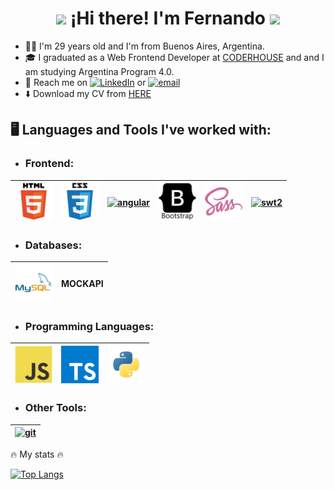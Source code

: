 <h1 align="Center"> <img src="https://media.giphy.com/media/3pZipqyo1sqHDfJGtz/giphy.gif" height="60px" />  ¡Hi there!  I'm Fernando <img src="https://media.giphy.com/media/3pZipqyo1sqHDfJGtz/giphy.gif" height="60px" /></h1>


- 👨‍💻 I'm 29 years old and I'm from Buenos Aires, Argentina. 
- 🎓 I graduated as a Web Frontend Developer at [CODERHOUSE](https://www.dropbox.com/s/8s4j63k6o3f1vj8/certificado-Desarrollador%20Frontend.png?dl=0) and and I am studying Argentina Program 4.0.
- 💼 Reach me on [<img src="https://img.shields.io/badge/LinkedIn-blue?style=for-the-badge&logo=linkedin&logoColor=white" alt="LinkedIn">](https://www.linkedin.com/in/fertamo/) or [<img src="https://img.shields.io/badge/Email-white?style=for-the-badge&logo=Gmail&logoColor=red" alt="email">](mailto:fertamone94@gmail.com)
- ⬇️ Download my CV from [HERE](https://www.dropbox.com/s/sey3xz5mchpfk4a/CV%20PROGRAMADOR%20-EN.pdf?dl=0)


## 🖥️ Languages and Tools I've worked with:

- <h3>Frontend:</h3>

| [<img src="https://raw.githubusercontent.com/devicons/devicon/master/icons/html5/html5-original-wordmark.svg" alt="html5" width="60" height="60">](https://www.w3.org/html/) | [<img src="https://raw.githubusercontent.com/devicons/devicon/master/icons/css3/css3-original-wordmark.svg" alt="css3" width="60" height="60">](https://www.w3schools.com/css/) | [<img src="https://angular.io/assets/images/logos/angular/angular.svg" alt="angular" width="60" height="60">](https://angular.io) | [<img src="https://raw.githubusercontent.com/devicons/devicon/master/icons/bootstrap/bootstrap-plain-wordmark.svg" alt="bootstrap" width="60" height="60">](https://getbootstrap.com)| [<img src="https://raw.githubusercontent.com/github/explore/80688e429a7d4ef2fca1e82350fe8e3517d3494d/topics/sass/sass.png" alt="sass" width="60" height="60">](https://sass-lang.com/)| [<img src="https://raw.githubusercontent.com/sweetalert2/sweetalert2/main/assets/swal2-logo.png" alt="swt2" width="80" height="60">](https://sweetalert2.github.io/)
|---|---|---|---|---|---|

- <h3>Databases:</h3>

| [<img src="https://raw.githubusercontent.com/devicons/devicon/master/icons/mysql/mysql-original-wordmark.svg" alt="mysql" width="60" height="60">](https://www.mysql.com/) | MOCKAPI
|---|---|

- <h3>Programming Languages:</h3>

| [<img src="https://raw.githubusercontent.com/devicons/devicon/master/icons/javascript/javascript-original.svg" alt="javascript" width="60" height="60">](https://www.w3schools.com/js/) | [<img src="https://raw.githubusercontent.com/github/explore/80688e429a7d4ef2fca1e82350fe8e3517d3494d/topics/typescript/typescript.png" alt="typescript" width="60">](https://www.typescriptlang.org/) | [<img src="https://raw.githubusercontent.com/github/explore/80688e429a7d4ef2fca1e82350fe8e3517d3494d/topics/python/python.png" alt="python" width="60" height="60">](https://www.python.org/) 
|---|---|---|

- <h3>Other Tools:</h3>

| [<img src="https://www.vectorlogo.zone/logos/git-scm/git-scm-icon.svg" alt="git" width="60" height="60">](https://git-scm.com/)
|---|

🔥 My stats 🔥

[![Top Langs](https://github-readme-stats.vercel.app/api/top-langs/?username=TamoFer&layout=compact)](https://github.com/anuraghazra/github-readme-stats)



